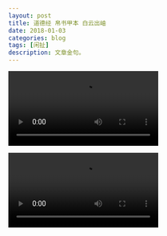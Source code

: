 ```yaml
---
layout: post
title: 道德经 帛书甲本 白云出岫
date: 2018-01-03
categories: blog
tags: [闲扯]
description: 文章金句。
---
```

<video controls="controls" src="http://pgccdn.v.baidu.com/1619351278_2680263457_20170107144954.mp4?authorization=bce-auth-v1%2Fc308a72e7b874edd9115e4614e1d62f6%2F2017-01-07T06%3A53%3A13Z%2F-1%2F%2Fb9e070e3bf19fd6e1cff6337ca11f80eae3fe9fc8621a1c575890c2c88a104b0&responseCacheControl=max-age%3D8640000&responseExpires=Mon%2C+17+Apr+2017+14%3A53%3A13+GMT&xcode=6169d853922d48b021a8ec076b17f1eb7cd19e1d6273e60d&time=1515036032
"></video>

<video controls="controls" src="http://www.downfi.com/video/s?wd=http%3A%2F%2Fbaidu.iqiyi.com%2Fwatch%2F2908502699289830297.html%3Fpage%3DvideoMultiNeed#
"></video>


